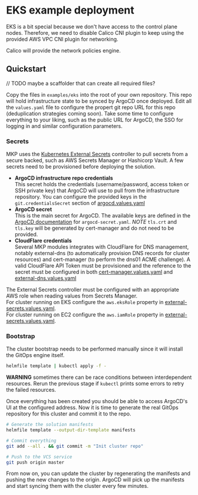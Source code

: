 # EKS example deployment

EKS is a bit special because we don't have access
to the control plane nodes. Therefore, we need to disable Calico CNI plugin
to keep using the provided AWS VPC CNI plugin for networking.

Calico will provide the network policies engine.

## Quickstart

// TODO maybe a scaffolder that can create all required files?

Copy the files in `examples/eks` into the root of your own repository.
This repo will hold infrastructure state to be synced by ArgoCD once deployed.
Edit all the `values.yaml` file to configure the propert git repo URL for this repo (deduplication strategies coming soon).
Take some time to configure everything to your liking, such as the public URL for ArgoCD, the SSO for logging in and similar configuration
parameters.

### Secrets

MKP uses the [Kubernetes External Secrets] controller to pull secrets from a secure backed,
such as AWS Secrets Manager or Hashicorp Vault. A few secrets need to be provisioned before deploying the solution.

- **ArgoCD infrastructure repo credentials**  
  This secret holds the credentials (username/password, access token or SSH private key) that ArgoCD will use
  to pull from the infrastructure repository. You can configure the provided keys in the `git.credentialsSecret` section of
  [argocd.values.yaml]
- **ArgoCD secret**  
  This is the main secret for ArgoCD. The available keys are defined in the [ArgoCD documentation] for `argocd-secret.yaml`.
  *NOTE* `tls.crt` and `tls.key` will be generated by cert-manager and do not need to be provided.
- **CloudFlare credentials**  
  Several MKP modules integrates with CloudFlare for DNS management, notably external-dns (to automatically provision DNS records for cluster resources) and cert-manager (to perform the dns01 ACME challenge).
  A valid CloudFlare API Token must be provisioned and the reference to the secret must be configured in both [cert-manager.values.yaml] and [external-dns.values.yaml]

The External Secrets controller must be configured with an appropriate AWS role when reading values from Secrets Manager.  
For cluster running on EKS configure the `aws.eksRole` property in [external-secrets.values.yaml].  
For cluster running on EC2 configure the `aws.iamRole` property in [external-secrets.values.yaml].  
 
### Bootstrap
The cluster bootstrap needs to be performed manually since it will install the GitOps engine itself.

```bash
helmfile template | kubectl apply -f -
```

**WARNING** sometimes there can be race conditions between interdependent resources.
Rerun the previous stage if `kubectl` prints some errors to retry the failed resources.

Once everything has been created you should be able to access ArgoCD's UI at the configured address.
Now it is time to generate the real GitOps repository for this cluster and commit it to the repo.

```bash
# Generate the solution manifests
helmfile template --output-dir-template manifests

# Commit everything
git add --all . && git commit -m "Init cluster repo"

# Push to the VCS service
git push origin master
``` 

From now on, you can update the cluster by regenerating the manifests and pushing the new changes to the origin.
ArgoCD will pick up the manifests and start syncing them with the cluster every few minutes.

[Kubernetes External Secrets]: https://github.com/godaddy/kubernetes-external-secrets
[argocd.values.yaml]: ./argocd.values.yaml
[ArgoCD documentation]: https://argoproj.github.io/argo-cd/operator-manual/declarative-setup/
[cert-manager.values.yaml]: ./cert-manager.values.yaml
[external-dns.values.yaml]: ./external-dns.values.yaml  
[external-secrets.values.yaml]: ./external-secrets.values.yaml
